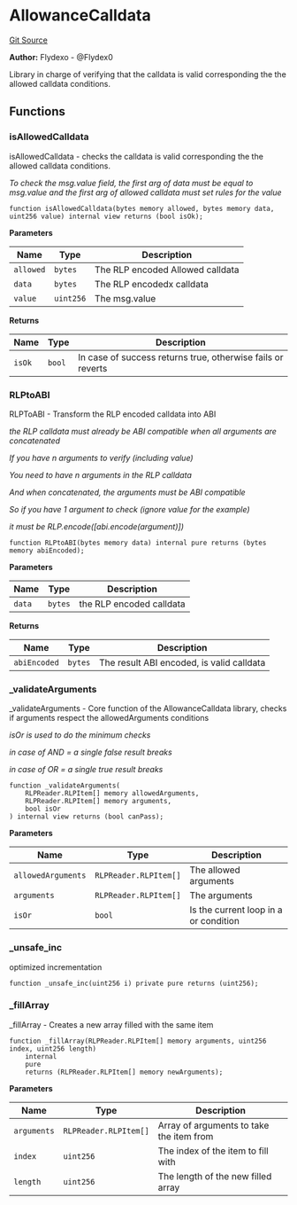 # AllowanceCalldata
[Git Source](https://github.com/permissivelabs/core/blob/fa33ef18b6b5de6eccb85fa5ba3f8e660923b0ae/src/utils/AllowanceCalldata.sol)

**Author:**
Flydexo - @Flydex0

Library in charge of verifying that the calldata is valid corresponding the the allowed calldata conditions.


## Functions
### isAllowedCalldata

isAllowedCalldata - checks the calldata is valid corresponding the the allowed calldata conditions.

*To check the msg.value field, the first arg of data must be equal to msg.value and the first arg of allowed calldata must set rules for the value*


```solidity
function isAllowedCalldata(bytes memory allowed, bytes memory data, uint256 value) internal view returns (bool isOk);
```
**Parameters**

|Name|Type|Description|
|----|----|-----------|
|`allowed`|`bytes`|The RLP encoded Allowed calldata|
|`data`|`bytes`|The RLP encodedx calldata|
|`value`|`uint256`|The msg.value|

**Returns**

|Name|Type|Description|
|----|----|-----------|
|`isOk`|`bool`|In case of success returns true, otherwise fails or reverts|


### RLPtoABI

RLPToABI - Transform the RLP encoded calldata into ABI

*the RLP calldata must already be ABI compatible when all arguments are concatenated*

*If you have n arguments to verify (including value)*

*You need to have n arguments in the RLP calldata*

*And when concatenated, the arguments must be ABI compatible*

*So if you have 1 argument to check (ignore value for the example)*

*it must be RLP.encode([abi.encode(argument)])*


```solidity
function RLPtoABI(bytes memory data) internal pure returns (bytes memory abiEncoded);
```
**Parameters**

|Name|Type|Description|
|----|----|-----------|
|`data`|`bytes`|the RLP encoded calldata|

**Returns**

|Name|Type|Description|
|----|----|-----------|
|`abiEncoded`|`bytes`|The result ABI encoded, is valid calldata|


### _validateArguments

_validateArguments - Core function of the AllowanceCalldata library, checks if arguments respect the allowedArguments conditions

*isOr is used to do the minimum checks*

*in case of AND = a single false result breaks*

*in case of OR = a single true result breaks*


```solidity
function _validateArguments(
    RLPReader.RLPItem[] memory allowedArguments,
    RLPReader.RLPItem[] memory arguments,
    bool isOr
) internal view returns (bool canPass);
```
**Parameters**

|Name|Type|Description|
|----|----|-----------|
|`allowedArguments`|`RLPReader.RLPItem[]`|The allowed arguments|
|`arguments`|`RLPReader.RLPItem[]`|The arguments|
|`isOr`|`bool`|Is the current loop in a or condition|


### _unsafe_inc

optimized incrementation


```solidity
function _unsafe_inc(uint256 i) private pure returns (uint256);
```

### _fillArray

_fillArray - Creates a new array filled with the same item


```solidity
function _fillArray(RLPReader.RLPItem[] memory arguments, uint256 index, uint256 length)
    internal
    pure
    returns (RLPReader.RLPItem[] memory newArguments);
```
**Parameters**

|Name|Type|Description|
|----|----|-----------|
|`arguments`|`RLPReader.RLPItem[]`|Array of arguments to take the item from|
|`index`|`uint256`|The index of the item to fill with|
|`length`|`uint256`|The length of the new filled array|


